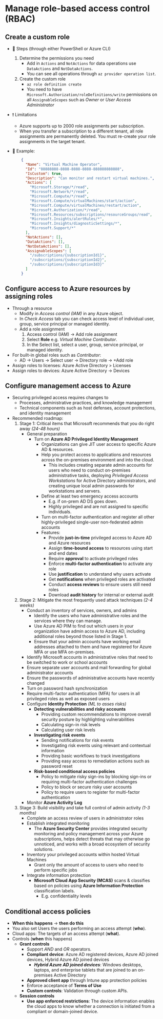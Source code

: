 # Manage role-based access control (RBAC)

## Create a custom role

- 📝 Steps (through either PowerShell or Azure CLI)
  1. Determine the permissions you need
      - Add in `Actions` and `NotActions` for data operations use `DataActions` and `NotDataActions`.
      - You can see all operations through `az provider operation list`.
  2. Create the custom role
      - `az role definition create`
      - You need to have `Microsoft.Authorization/roleDefinitions/write` permissions on all `AssignableScopes` such as *Owner* or *User Access Administrator*
- ❗ Limitations
  - Azure supports up to 2000 role assignments per subscription.
  - When you transfer a subscription to a different tenant, all role assignments are permanently deleted. You must re-create your role assignments in the target tenant.
- 📝 Example:

  ```json
      {
        "Name": "Virtual Machine Operator",
        "Id": "88888888-8888-8888-8888-888888888888",
        "IsCustom": true,
        "Description": "Can monitor and restart virtual machines.",
        "Actions": [
          "Microsoft.Storage/*/read",
          "Microsoft.Network/*/read",
          "Microsoft.Compute/*/read",
          "Microsoft.Compute/virtualMachines/start/action",
          "Microsoft.Compute/virtualMachines/restart/action",
          "Microsoft.Authorization/*/read",
          "Microsoft.Resources/subscriptions/resourceGroups/read",
          "Microsoft.Insights/alertRules/*",
          "Microsoft.Insights/diagnosticSettings/*",
          "Microsoft.Support/*"
        ],
        "NotActions": [],
        "DataActions": [],
        "NotDataActions": [],
        "AssignableScopes": [
          "/subscriptions/{subscriptionId1}",
          "/subscriptions/{subscriptionId2}",
          "/subscriptions/{subscriptionId3}"
        ]
      }
  ```

## Configure access to Azure resources by assigning roles

- Through a resource
  - Modify in *Access control (IAM)* in any Azure object.
  - In *Check Access* tab you can check access level of individual user, group, service principal or managed identity.
  - Add a role assignment
    1. Access control (IAM)  -> Add role assignment
    2. Select **Role** e.g. *Virtual Machine Contributor*.
    3. In the Select list, select a user, group, service principal, or managed identity.
- For built-in global roles such as *Contributor*:
  - AD -> Users -> Select user -> Directory role -> +Add role
- Assign roles to licenses: Azure Active Directory > Licenses
- Assign roles to devices: Azure Active Directory -> Devices

## Configure management access to Azure

- Securing privileged access requires changes to
  - Processes, administrative practices, and knowledge management
  - Technical components such as host defenses, account protections, and identity management
- Recommended roadmap:
  1. Stage 1: Critical items that Microsoft recommends that you do right away *(24-48 hours)*
      - General preparation
        - Turn on **Azure AD Privileged Identity Management**
          - Organizations can give JIT user access to specific Azure AD & resources.
          - Help you protect access to applications and resources across the on-premises environment and into the cloud.
            - This includes creating separate admin accounts for users who need to conduct on-premises administrative tasks, deploying *Privileged Access Workstations* for Active Directory administrators, and creating unique local admin passwords for workstations and servers.
          - Define at least two emergency access accounts
            - E.g. if on-prem AD DS goes down.
            - Highly privileged and are not assigned to specific individuals.
          - Turn on multi-factor authentication and register all other highly-privileged single-user non-federated admin accounts
          - Features:
            - Provide **just-in-time** privileged access to Azure AD and Azure resources
            - Assign **time-bound access** to resources using start and end dates
            - Require **approval** to activate privileged roles
            - Enforce **multi-factor authentication** to activate any role
            - Use **justification** to understand why users activate
            - Get **notifications** when privileged roles are activated
            - Conduct **access reviews** to ensure users still need roles
            - Download **audit history** for internal or external audit
  2. Stage 2: Mitigate the most frequently used attack techniques *(2-4 weeks)*
      - Conduct an inventory of services, owners, and admins
        - Identify the users who have administrative roles and the services where they can manage.
        - Use Azure AD PIM to find out which users in your organization have admin access to Azure AD, including additional roles beyond those listed in Stage 1.
        - Ensure that your admin accounts have working email addresses attached to them and have registered for Azure MFA or use MFA on-premises.
      - Identify Microsoft accounts in administrative roles that need to be switched to work or school accounts
      - Ensure separate user accounts and mail forwarding for global administrator accounts
      - Ensure the passwords of administrative accounts have recently changed
      - Turn on password hash synchronization
      - Require multi-factor authentication (MFA) for users in all privileged roles as well as exposed users
      - Configure **Identity Protection** *(ML to asses risks)*
        - **Detecting vulnerabilities and risky accounts**
          - Providing custom recommendations to improve overall security posture by highlighting vulnerabilities
          - Calculating sign-in risk levels
          - Calculating user risk levels
        - **Investigating risk events**
          - Sending notifications for risk events
          - Investigating risk events using relevant and contextual information
          - Providing basic workflows to track investigations
          - Providing easy access to remediation actions such as password reset
        - **Risk-based conditional access policies**
          - Policy to mitigate risky sign-ins by blocking sign-ins or requiring multi-factor authentication challenges
          - Policy to block or secure risky user accounts
          - Policy to require users to register for multi-factor authentication
      - Monitor **Azure Activity Log**
  3. Stage 3: Build visibility and take full control of admin activity *(1-3 months)*
      - Complete an access review of users in administrator roles
      - Establish integrated monitoring
        - The **Azure Security Center** provides integrated security monitoring and policy management across your Azure subscriptions, helps detect threats that may otherwise go unnoticed, and works with a broad ecosystem of security solutions.
      - Inventory your privileged accounts within hosted Virtual Machines
        - Grant only the amount of access to users who need to perform specific jobs
      - Integrate information protection
        - **Microsoft Cloud App Security (MCAS)** scans & classifies based on policies using **Azure Information Protection** classification labels.
          - E.g. confidentiality levels

## Conditional access policies

- **When this happens** -> **then do this**
- You also set Users the users performing an access attempt (**who**).
- Cloud apps: The targets of an access attempt (**what**).
- Controls (**when** this happens)
  - **Grant controls**
    - Support *AND* and *OR* operators.
    - **Compliant device**: Azure AD registered devices, Azure AD joined devices, Hybrid Azure AD joined devices
      - ***Hybrid Azure AD joined devices***: Windows desktops, laptops, and enterprise tablets that are joined to an on-premises Active Directory
    - **Approved client app** through Intune app protection policies
    - Enforce acceptance of **Terms of Use**
    - **Custom controls**: Validation through custom APIs.
  - **Session controls**
    - **Use app enforced restrictions**: The device information enables the cloud apps to know whether a connection is initiated from a compliant or domain-joined device.
